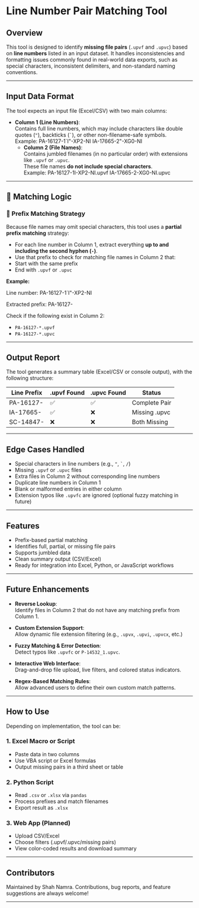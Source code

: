 # Line Number Pair Matching Tool

##  Overview

This tool is designed to identify **missing file pairs** (`.upvf` and `.upvc`) based on **line numbers** listed in an input dataset. It handles inconsistencies and formatting issues commonly found in real-world data exports, such as special characters, inconsistent delimiters, and non-standard naming conventions.

---

##  Input Data Format

The tool expects an input file (Excel/CSV) with two main columns:

- **Column 1 (Line Numbers)**:  
  Contains full line numbers, which may include characters like double quotes (`"`), backticks (`` ` ``), or other non-filename-safe symbols.  
  Example:
  PA-16127-1`I"-XP2-NI
  IA-17665-2"-XG0-NI
  - **Column 2 (File Names)**:  
  Contains jumbled filenames (in no particular order) with extensions like `.upvf` or `.upvc`.  
  These file names **do not include special characters**.  
  Example:
  PA-16127-1I-XP2-NI.upvf
  IA-17665-2-XG0-NI.upvc
 
---

## 🔁 Matching Logic

### 🔸 Prefix Matching Strategy

Because file names may omit special characters, this tool uses a **partial prefix matching** strategy:
- For each line number in Column 1, extract everything **up to and including the second hyphen (`-`)**.
- Use that prefix to check for matching file names in Column 2 that:
- Start with the same prefix
- End with `.upvf` or `.upvc`

**Example:**

Line number:
PA-16127-1`I"-XP2-NI


Extracted prefix:
PA-16127-

Check if the following exist in Column 2:
- `PA-16127-*.upvf`
- `PA-16127-*.upvc`

---

##  Output Report

The tool generates a summary table (Excel/CSV or console output), with the following structure:

| Line Prefix   | .upvf Found | .upvc Found | Status         |
|---------------|--------------|--------------|----------------|
| PA-16127-     | ✅            | ✅            | Complete Pair  |
| IA-17665-     | ✅            | ❌            | Missing .upvc  |
| SC-14847-     | ❌            | ❌            | Both Missing   |

---

##  Edge Cases Handled

-  Special characters in line numbers (e.g., `"`, `` ` ``, `/`)
-  Missing `.upvf` or `.upvc` files
-  Extra files in Column 2 without corresponding line numbers
-  Duplicate line numbers in Column 1
-  Blank or malformed entries in either column
-  Extension typos like `.upvfc` are ignored (optional fuzzy matching in future)

---

## Features

- Prefix-based partial matching
- Identifies full, partial, or missing file pairs
- Supports jumbled data
- Clean summary output (CSV/Excel)
- Ready for integration into Excel, Python, or JavaScript workflows

---

##  Future Enhancements

- **Reverse Lookup**:  
  Identify files in Column 2 that do not have any matching prefix from Column 1.

-  **Custom Extension Support**:  
  Allow dynamic file extension filtering (e.g., `.upvx`, `.upvi`, `.upvcx`, etc.)

-  **Fuzzy Matching & Error Detection**:  
  Detect typos like `.upvfc` or `P-14532_1.upvc`.

-  **Interactive Web Interface**:  
  Drag-and-drop file upload, live filters, and colored status indicators.

-  **Regex-Based Matching Rules**:  
  Allow advanced users to define their own custom match patterns.

---

##  How to Use

Depending on implementation, the tool can be:

### 1. **Excel Macro or Script**
- Paste data in two columns
- Use VBA script or Excel formulas
- Output missing pairs in a third sheet or table

### 2. **Python Script**
- Read `.csv` or `.xlsx` via `pandas`
- Process prefixes and match filenames
- Export result as `.xlsx`

### 3. **Web App (Planned)**
- Upload CSV/Excel
- Choose filters (.upvf/.upvc/missing pairs)
- View color-coded results and download summary

---

## Contributors

Maintained by Shah Namra. Contributions, bug reports, and feature suggestions are always welcome!

---